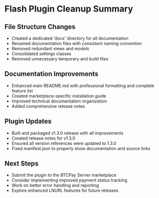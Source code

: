 # Flash Plugin Cleanup Summary

## File Structure Changes

- Created a dedicated 'docs' directory for all documentation
- Renamed documentation files with consistent naming convention
- Removed redundant views and models
- Consolidated settings classes
- Removed unnecessary temporary and build files

## Documentation Improvements

- Enhanced main README.md with professional formatting and complete feature list
- Created marketplace-specific installation guide
- Improved technical documentation organization
- Added comprehensive release notes

## Plugin Updates

- Built and packaged v1.3.0 release with all improvements
- Created release notes for v1.3.0
- Ensured all version references were updated to 1.3.0
- Fixed manifest.json to properly show documentation and source links

## Next Steps

- Submit the plugin to the BTCPay Server marketplace
- Consider implementing improved payment status tracking
- Work on better error handling and reporting
- Explore enhanced LNURL features for future releases
